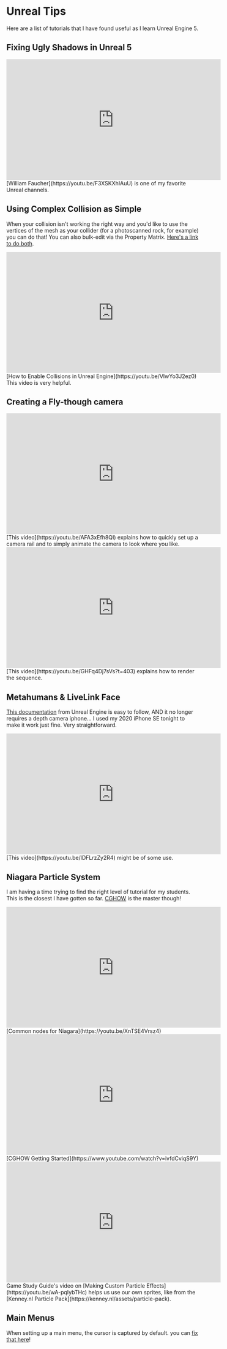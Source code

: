 # Unreal Tips

Here are a list of tutorials that I have found useful as I learn Unreal Engine 5.

## Fixing Ugly Shadows in Unreal 5

<iframe width="560" height="315" src="https://www.youtube.com/embed/F3XSKXhIAuU" title="YouTube video player" frameborder="0" allow="accelerometer; autoplay; clipboard-write; encrypted-media; gyroscope; picture-in-picture; web-share" allowfullscreen></iframe>
[William Faucher](https://youtu.be/F3XSKXhIAuU) is one of my favorite Unreal channels.

## Using Complex Collision as Simple

When your collision isn't working the right way and you'd like to use the vertices of the mesh as your collider (for a photoscanned rock, for example) you can do that! You can also bulk-edit via the Property Matrix. [Here's a link to do both](https://forums.unrealengine.com/t/how-do-i-set-collision-use-complex-as-simple-on-multiple-sm-at-once/284085/6).

<iframe width="560" height="315" src="https://www.youtube.com/embed/VIwYo3J2ez0" title="YouTube video player" frameborder="0" allow="accelerometer; autoplay; clipboard-write; encrypted-media; gyroscope; picture-in-picture; web-share" allowfullscreen></iframe>
[How to Enable Collisions in Unreal Engine](https://youtu.be/VIwYo3J2ez0) This video is very helpful.

## Creating a Fly-though camera

<iframe width="560" height="315" src="https://www.youtube.com/embed/AFA3xEfh8QI" title="YouTube video player" frameborder="0" allow="accelerometer; autoplay; clipboard-write; encrypted-media; gyroscope; picture-in-picture; web-share" allowfullscreen></iframe>
[This video](https://youtu.be/AFA3xEfh8QI) explains how to quickly set up a camera rail and to simply animate the camera to look where you like.

<iframe width="560" height="315" src="https://www.youtube.com/embed/GHFq4Dj7sVs?start=403" title="YouTube video player" frameborder="0" allow="accelerometer; autoplay; clipboard-write; encrypted-media; gyroscope; picture-in-picture" allowfullscreen></iframe>
[This video](https://youtu.be/GHFq4Dj7sVs?t=403) explains how to render the sequence.

## Metahumans & LiveLink Face

[This documentation](https://docs.metahuman.unrealengine.com/en-US/animating-metahumans-with-livelink-in-unreal-engine/) from Unreal Engine is easy to follow, AND it no longer requires a depth camera iphone... I used my 2020 iPhone SE tonight to make it work just fine. Very straightforward.

<iframe width="560" height="315" src="https://www.youtube.com/embed/lDFLrzZy2R4" title="YouTube video player" frameborder="0" allow="accelerometer; autoplay; clipboard-write; encrypted-media; gyroscope; picture-in-picture; web-share" allowfullscreen></iframe>
[This video](https://youtu.be/lDFLrzZy2R4) might be of some use.


## Niagara Particle System

I am having a time trying to find the right level of tutorial for my students. This is the closest I have gotten so far. [CGHOW](https://www.youtube.com/channel/UCN-XH6BI85RG2-Hj7C9oWOw) is the master though!

<iframe width="560" height="315" src="https://www.youtube.com/embed/XnTSE4Vrsz4" title="YouTube video player" frameborder="0" allow="accelerometer; autoplay; clipboard-write; encrypted-media; gyroscope; picture-in-picture; web-share" allowfullscreen></iframe>
[Common nodes for Niagara](https://youtu.be/XnTSE4Vrsz4)

<iframe width="560" height="315" src="https://www.youtube.com/embed/ivfdCviqS9Y" title="YouTube video player" frameborder="0" allow="accelerometer; autoplay; clipboard-write; encrypted-media; gyroscope; picture-in-picture; web-share" allowfullscreen></iframe>
[CGHOW Getting Started](https://www.youtube.com/watch?v=ivfdCviqS9Y)

<iframe width="560" height="315" src="https://www.youtube.com/embed/wA-pqIybTHc" title="YouTube video player" frameborder="0" allow="accelerometer; autoplay; clipboard-write; encrypted-media; gyroscope; picture-in-picture; web-share" allowfullscreen></iframe>
Game Study Guide's video on [Making Custom Particle Effects](https://youtu.be/wA-pqIybTHc) helps us use our own sprites, like from the [Kenney.nl Particle Pack](https://kenney.nl/assets/particle-pack).

## Main Menus

When setting up a main menu, the cursor is captured by default. you can [fix that here](https://forums.unrealengine.com/t/show-mouse-cursor-in-bp/379299)! 